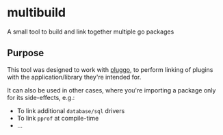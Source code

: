 # multibuild
A small tool to build and link together multiple go packages

## Purpose
This tool was designed to work with [pluggo](../..), to perform linking of
plugins with the application/library they're intended for.

It can also be used in other cases, where you're importing a package only for
its side-effects, e.g.:

- To link additional `database/sql` drivers
- To link `pprof` at compile-time
- ...

